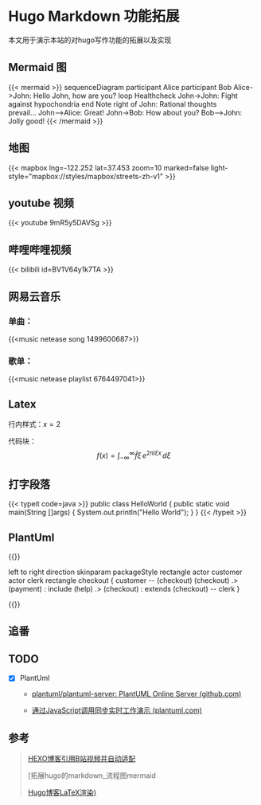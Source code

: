 # Hugo Markdown 功能拓展

本文用于演示本站的对hugo写作功能的拓展以及实现



## Mermaid 图

{{< mermaid >}}
sequenceDiagram
    participant Alice
    participant Bob
    Alice->John: Hello John, how are you?
    loop Healthcheck
        John->John: Fight against hypochondria
    end
    Note right of John: Rational thoughts <br/>prevail...
    John-->Alice: Great!
    John->Bob: How about you?
    Bob-->John: Jolly good!
{{< /mermaid >}}



## 地图


{{< mapbox lng=-122.252 lat=37.453 zoom=10 marked=false light-style="mapbox://styles/mapbox/streets-zh-v1" >}}



## youtube 视频

{{< youtube 9mR5y5DAVSg >}}


## 哔哩哔哩视频

{{< bilibili id=BV1V64y1k7TA >}}

## 网易云音乐

### 单曲：

{{<music netease song 1499600687>}}



### 歌单：

{{<music netease playlist 6764497041>}}


## Latex


行内样式：$x=2$

代码块：
$$
f(x)=\int_{-\infty}^\infty\widehat f\xi\,e^{2\pi i\xi x}\,d\xi
$$

## 打字段落

{{< typeit code=java >}}
public class HelloWorld {
    public static void main(String []args) {
        System.out.println("Hello World");
    }
}
{{< /typeit >}}



## PlantUml

{{<uml>}}

left to right direction
skinparam packageStyle rectangle
actor customer
actor clerk
rectangle checkout {
  customer -- (checkout)
  (checkout) .> (payment) : include
  (help) .> (checkout) : extends
  (checkout) -- clerk
}

{{</uml>}}



## 追番



## TODO

- [x] PlantUml

	- [plantuml/plantuml-server: PlantUML Online Server (github.com)](https://github.com/plantuml/plantuml-server)

	- [通过JavaScript调用同步实时工作演示 (plantuml.com)](https://plantuml.com/zh/demo-javascript-synchronous)


## 参考

>[HEXO博客引用B站视频并自动适配](https://hongcyu.cn/posts/hexo-bilibili.html)
>
>[拓展hugo的markdown_流程图mermaid
>
>[Hugo博客LaTeX渲染)](https://yyqx.online/posts/hugo博客latex渲染/)

